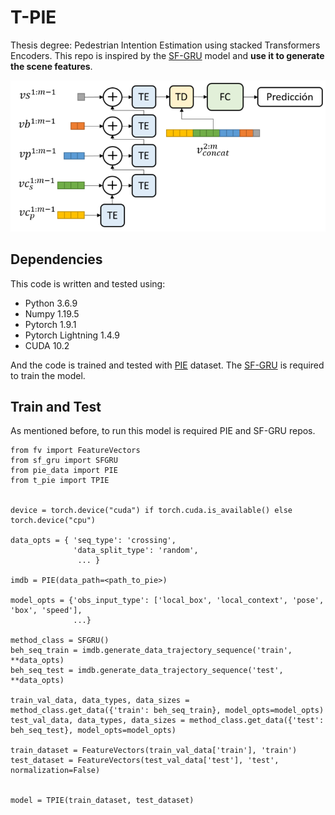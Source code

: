 # T-PIE
Thesis degree: Pedestrian Intention Estimation using stacked Transformers Encoders. This repo is inspired by the [SF-GRU](https://github.com/aras62/SF-GRU) model and **use it to generate the scene features**. 

<p align="center">
  <img src="https://github.com/ricardosc97/T-PIE/blob/main/model.png?raw=true" title="hover text">
</p>

## Dependencies 
This code is written and tested using: 

* Python 3.6.9
* Numpy 1.19.5
* Pytorch 1.9.1
* Pytorch Lightning 1.4.9
* CUDA 10.2

And the code is trained and tested with [PIE](https://github.com/aras62/PIE) dataset. The [SF-GRU](https://github.com/aras62/SF-GRU) is required to train the model. 

## Train and Test

As mentioned before, to run this model is required PIE and SF-GRU repos. 

```
from fv import FeatureVectors
from sf_gru import SFGRU
from pie_data import PIE
from t_pie import TPIE 


device = torch.device("cuda") if torch.cuda.is_available() else torch.device("cpu")

data_opts = { 'seq_type': 'crossing',
              'data_split_type': 'random',
               ... }

imdb = PIE(data_path=<path_to_pie>)

model_opts = {'obs_input_type': ['local_box', 'local_context', 'pose', 'box', 'speed'],
              ...}

method_class = SFGRU()
beh_seq_train = imdb.generate_data_trajectory_sequence('train', **data_opts)
beh_seq_test = imdb.generate_data_trajectory_sequence('test', **data_opts)

train_val_data, data_types, data_sizes = method_class.get_data({'train': beh_seq_train}, model_opts=model_opts)
test_val_data, data_types, data_sizes = method_class.get_data({'test': beh_seq_test}, model_opts=model_opts)

train_dataset = FeatureVectors(train_val_data['train'], 'train')
test_dataset = FeatureVectors(test_val_data['test'], 'test', normalization=False)


model = TPIE(train_dataset, test_dataset)
```

